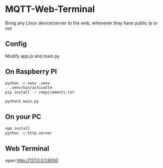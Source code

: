# MQTT-Web-Terminal

Bring any Linux device/server to the web, whenever they have public ip or not


## Config

Modify app.js and main.py

## On Raspberry PI

```sh
python -m venv .venv
. .venv/bin/activatte
pip install -r requirements.txt

python3 main.py
```

## On your PC

```sh
npm install
python -m http.server
```

## Web Terminal

open http://127.0.0.1:8000
